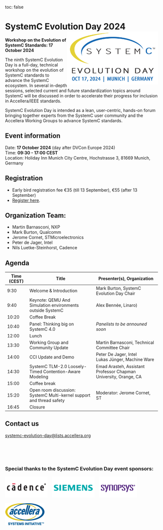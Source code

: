 toc: false

# SystemC Evolution Day 2024 <img style="float: right; width:300px;" src="/images/systemC-evolution-day-2024-logo-500px.png">

**Workshop on the Evolution of SystemC Standards: 17 October 2024**

The ninth SystemC Evolution Day is a full-day, technical workshop on the evolution of SystemC standards to advance the SystemC ecosystem. In several in-depth sessions, selected current and future standardization topics around SystemC will be discussed in order to accelerate their progress for inclusion in Accellera/IEEE standards.

SystemC Evolution Day is intended as a lean, user-centric, hands-on forum bringing together experts from the SystemC user community and the Accellera Working Groups to advance SystemC standards.

## Event information

Date: **17 October 2024** (day after DVCon Europe 2024)<br>
Time: **09:30 - 17:00 CEST**<br>
Location: Holiday Inn Munich City Centre, Hochstrasse 3, 81669 Munich, Germany

<!--
## Call for Contributions is now Open!

We welcome your contributions on ideas for additions and improvements to SystemC and its further standardization. Current activities in Accellera cover topics such as SystemC language, Transaction-level Modeling (TLM), Configuration, Control & Inspection (CCI), Analog/Mixed Signal (AMS), High-level Synthesis (HLS), and Verification.

You can contribute with sharing insights from your own projects and studies, as well as with follow-up topics from previous SystemC Evolution Days. Topics related to specific application domains, such as automotive, communications, and industrial automation, are also welcome.

Please submit your proposal before **1 August** to [systemc-evolution-day@lists.accellera.org](mailto:systemc-evolution-day@lists.accellera.org).
-->
## Registration

* Early bird registration fee €35 (till 13 September), €55 (after 13 September)
* [Register here](https://dvcon-europe.org/registration/).

## Organization Team:

 * Martin Barnasconi, NXP
 * Mark Burton, Qualcomm
 * Jerome Cornet, STMicroelectronics
 * Peter de Jager, Intel
 * Nils Luetke-Steinhorst, Cadence

## Agenda

| Time (CEST) | Title | Presenter(s), Organization |
| --------------------- | ---------------- | -------------------------------- |
| 9:30 | Welcome & Introduction | Mark Burton, SystemC Evolution Day Chair |
| 9:40 | Keynote: QEMU And Simulation environments outside SystemC | Alex Bennée, Linaro) |
| 10:20 | Coffee Break |
| 10:40 | Panel: Thinking big on SystemC 4.0 | *Panelists to be announed soon* |
| 12:00 | Lunch |
| 13:30 | Working Group and Community Update | Martin Barnasconi, Technical Committee Chair |
| 14:00 | CCI Update and Demo | Peter De Jager, Intel<br>Lukas Jünger, Machine Ware |
| 14:30 | SystemC TLM-2.0 Loosely-Timed Contention-Aware Modeling | Emad Arasteh, Assistant Professor Chapman University, Orange, CA |
| 15:00 | Coffee break |
| 15:20 | Open room discussion: SystemC Multi-kernel support and thread safety | Moderator: Jerome Cornet, ST |
| 16:45 | Closure |

## Contact us

[systemc-evolution-day@lists.accellera.org](mailto:systemc-evolution-day@lists.accellera.org)
<br><br><br><br><br>
### Special thanks to the SystemC Evolution Day event sponsors:

<p><a href="http://www.cadence.com/" target="_blank" rel="noopener noreferrer"><img style="display: inline-block; padding-right: 15px;" src="/images/logo-cadence-sponsor.png" alt="Cadence" /></a><a href="http://www.mentor.com/" target="_blank" rel="noopener noreferrer"><img style="display: inline-block; padding-right: 15px;" src="/images/logo-siemens-sponsor.png" alt="Siemens EDA" /></a><a href="http://www.synopsys.com/" target="_blank" rel="noopener noreferrer"><img style="display: inline-block;" src="/images/logo-synopsys-sponsor.png" alt="Synopsys" /></a></p>
<p><a href="http://www.accellera.ogr/" target="_blank" rel="noopener noreferrer"><img style="display: inline-block;" src="/images/logo_accellera.png" alt="Accellera" /></a></p>
